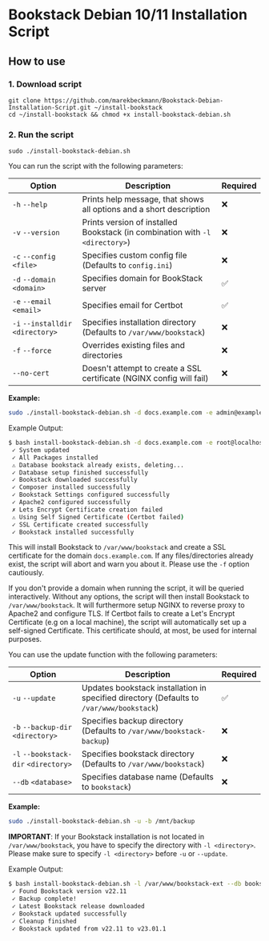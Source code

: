 # Bookstack Debian 10/11 Installation Script

## How to use

### 1. Download script

```
git clone https://github.com/marekbeckmann/Bookstack-Debian-Installation-Script.git ~/install-bookstack
cd ~/install-bookstack && chmod +x install-bookstack-debian.sh
```
### 2. Run the script

```
sudo ./install-bookstack-debian.sh
```

You can run the script with the following parameters: 

| Option                            | Description                                                                  | Required |
| --------------------------------- | ---------------------------------------------------------------------------- | -------- |
| `-h` `--help`                     | Prints help message, that shows all options and a short description          | ❌        |
| `-v` `--version`                  | Prints version of installed Bookstack (in combination with `-l <directory>`) | ❌        |
| `-c` `--config` `<file>`          | Specifies custom config file (Defaults to `config.ini`)                      | ❌        |
| `-d` `--domain` `<domain>`        | Specifies domain for BookStack server                                        | ✅        |
| `-e` `--email` `<email>`          | Specifies email for Certbot                                                  | ✅        |
| `-i` `--installdir` `<directory>` | Specifies installation directory (Defaults to `/var/www/bookstack`)          | ❌        |
| `-f` `--force`                    | Overrides existing files and directories                                     | ❌        |
| `--no-cert`                       | Doesn't attempt to create a SSL certificate (NGINX config will fail)         | ❌        |

**Example:**
```bash
sudo ./install-bookstack-debian.sh -d docs.example.com -e admin@example.com
```
Example Output: 

```bash
$ bash install-bookstack-debian.sh -d docs.example.com -e root@localhost -f
 ✓ System updated
 ✓ All Packages installed
 ⚠ Database bookstack already exists, deleting...
 ✓ Database setup finished successfully
 ✓ Bookstack downloaded successfully
 ✓ Composer installed successfully
 ✓ Bookstack Settings configured successfully
 ✓ Apache2 configured successfully
 ✗ Lets Encrypt Certificate creation failed
 ⚠ Using Self Signed Certificate (Certbot failed)
 ✓ SSL Certificate created successfully
 ✓ Bookstack installed successfully
```

This will install Bookstack to `/var/www/bookstack` and create a SSL certificate for the domain `docs.example.com`. If any files/directories already exist, the script will abort and warn you about it. Please use the `-f` option cautiously.

If you don't provide a domain when running the script, it will be queried interactively.
Without any options, the script will then install Bookstack to `/var/www/bookstack`. It will furthermore setup NGINX to reverse proxy to Apache2 and configure TLS. 
If Certbot fails to create a Let's Encrypt Certificate (e.g on a local machine), the script will automatically set up a self-signed Certificate. This certificate should, at most, be used for internal purposes. 

You can use the update function with the following parameters:

| Option                               | Description                                                                              | Required |
| ------------------------------------ | ---------------------------------------------------------------------------------------- | -------- |
| `-u` `--update`                      | Updates bookstack installation in specified directory (Defaults to `/var/www/bookstack`) | ✅        |
| `-b` `--backup-dir` `<directory>`    | Specifies backup directory (Defaults to `/var/www/bookstack-backup`)                     | ❌        |
| `-l` `--bookstack-dir` `<directory>` | Specifies bookstack directory (Defaults to `/var/www/bookstack`)                         | ❌        |
| `--db` `<database>`                  | Specifies database name (Defaults to `bookstack`)                                        | ❌        |

**Example:**
```bash
sudo ./install-bookstack-debian.sh -u -b /mnt/backup
```
**IMPORTANT**: If your Bookstack installation is not located in `/var/www/bookstack`, you have to specify the directory with `-l <directory>`. Please make sure to specify `-l <directory>` before `-u` or `--update`.

Example Output: 

```bash
$ bash install-bookstack-debian.sh -l /var/www/bookstack-ext --db bookstack_ext -u
 ✓ Found Bookstack version v22.11
 ✓ Backup complete!
 ✓ Latest Bookstack release downloaded
 ✓ Bookstack updated successfully
 ✓ Cleanup finished
 ✓ Bookstack updated from v22.11 to v23.01.1
 ``` 

